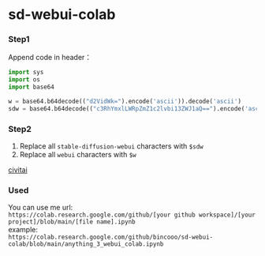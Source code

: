 # sd-webui-colab

### Step1
Append code in header：
```py
import sys
import os
import base64

w = base64.b64decode(("d2VidWk=").encode('ascii')).decode('ascii')
sdw = base64.b64decode(("c3RhYmxlLWRpZmZ1c2lvbi13ZWJ1aQ==").encode('ascii')).decode('ascii')
```

### Step2
1. Replace all `stable-diffusion-webui` characters with `$sdw`
2. Replace all `webui` characters with `$w`

[civitai](https://civitai.com)

### Used
You can use me url: <br/>
`https://colab.research.google.com/github/[your github workspace]/[your project]/blob/main/[file name].ipynb` <br/>
example: <br/>
`https://colab.research.google.com/github/bincooo/sd-webui-colab/blob/main/anything_3_webui_colab.ipynb` <br/>

